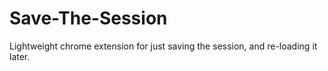 # Save-The-Session
Lightweight chrome extension for just saving the session, and re-loading it later.
